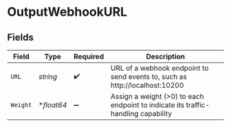 # OutputWebhookURL


## Fields

| Field                                                                             | Type                                                                              | Required                                                                          | Description                                                                       |
| --------------------------------------------------------------------------------- | --------------------------------------------------------------------------------- | --------------------------------------------------------------------------------- | --------------------------------------------------------------------------------- |
| `URL`                                                                             | *string*                                                                          | :heavy_check_mark:                                                                | URL of a webhook endpoint to send events to, such as http://localhost:10200       |
| `Weight`                                                                          | **float64*                                                                        | :heavy_minus_sign:                                                                | Assign a weight (>0) to each endpoint to indicate its traffic-handling capability |